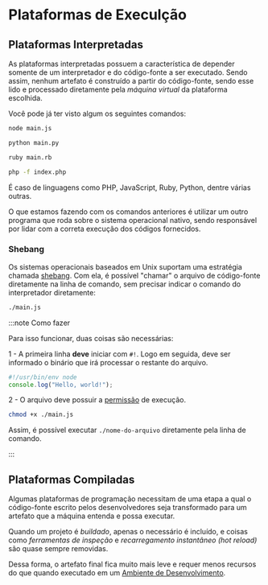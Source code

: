 # Plataformas de Execulção

## Plataformas Interpretadas

As plataformas interpretadas possuem a característica de depender somente de um interpretador e do código-fonte a ser executado. Sendo assim, nenhum artefato é construído a partir do código-fonte, sendo esse lido e processado diretamente pela _máquina virtual_ da plataforma escolhida.

Você pode já ter visto algum os seguintes comandos:

```sh
node main.js
```

```sh
python main.py
```

```sh
ruby main.rb
```

```sh
php -f index.php
```

É caso de linguagens como PHP, JavaScript, Ruby, Python, dentre várias outras.

O que estamos fazendo com os comandos anteriores é utilizar um outro programa que roda sobre o sistema operacional nativo, sendo responsável por lidar com a correta execução dos códigos fornecidos.

### Shebang

Os sistemas operacionais baseados em Unix suportam uma estratégia chamada [shebang](<https://en.wikipedia.org/wiki/Shebang_(Unix)>). Com ela, é possível "chamar" o arquivo de código-fonte diretamente na linha de comando, sem precisar indicar o comando do interpretador diretamente:

```bash
./main.js
```

:::note Como fazer

Para isso funcionar, duas coisas são necessárias:

1 - A primeira linha **deve** iniciar com `#!`. Logo em seguida, deve ser informado o binário que irá processar o restante do arquivo.

```js
#!/usr/bin/env node
console.log("Hello, world!");
```

2 - O arquivo deve possuir a [permissão](../../tutorials/os/file-permissions/index.md) de execução.

```bash
chmod +x ./main.js
```

Assim, é possível executar `./nome-do-arquivo` diretamente pela linha de comando.

:::

## Plataformas Compiladas

Algumas plataformas de programação necessitam de uma etapa a qual o código-fonte escrito pelos desenvolvedores seja transformado para um artefato que a máquina entenda e possa executar.

Quando um projeto é _buildado_, apenas o necessário é incluído, e coisas como _ferramentas de inspeção_ e _recarregamento instantâneo (hot reload)_ são quase sempre removidas.

Dessa forma, o artefato final fica muito mais leve e requer menos recursos do que quando executado em um [Ambiente de Desenvolvimento](../environments.md).

